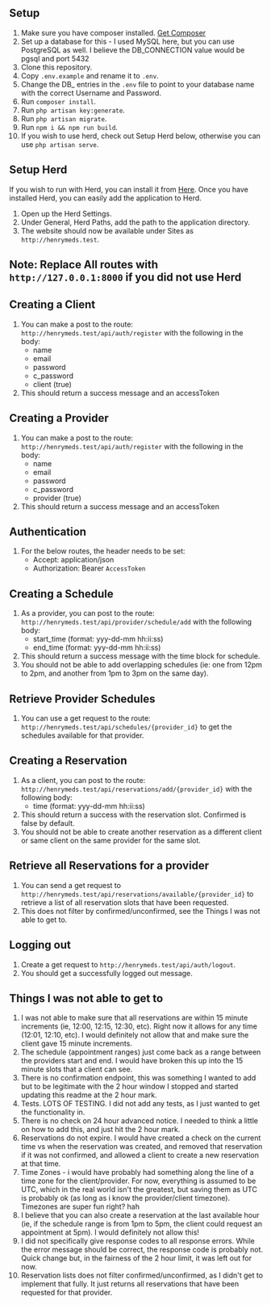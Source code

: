 ## Setup

1. Make sure you have composer installed. [Get Composer](https://getcomposer.org/doc/00-intro.md#installation-linux-unix-macos)
2. Set up a database for this - I used MySQL here, but you can use PostgreSQL as well. I believe the DB_CONNECTION value would be pgsql and port 5432
3. Clone this repository.
4. Copy `.env.example` and rename it to `.env`.
5. Change the DB\_ entries in the `.env` file to point to your database name with the correct Username and Password.
6. Run `composer install`.
7. Run `php artisan key:generate`.
8. Run `php artisan migrate`.
9. Run `npm i && npm run build`.
10. If you wish to use herd, check out Setup Herd below, otherwise you can use `php artisan serve`.

## Setup Herd

If you wish to run with Herd, you can install it from [Here](https://herd.laravel.com/). Once you have installed Herd, you can easily add the application to Herd.

1. Open up the Herd Settings.
2. Under General, Herd Paths, add the path to the application directory.
3. The website should now be available under Sites as `http://henrymeds.test`.

## Note: Replace All routes with `http://127.0.0.1:8000` if you did not use Herd

## Creating a Client

1. You can make a post to the route: `http://henrymeds.test/api/auth/register` with the following in the body:
    - name
    - email
    - password
    - c_password
    - client (true)
2. This should return a success message and an accessToken

## Creating a Provider

1. You can make a post to the route: `http://henrymeds.test/api/auth/register` with the following in the body:
    - name
    - email
    - password
    - c_password
    - provider (true)
2. This should return a success message and an accessToken

## Authentication

1. For the below routes, the header needs to be set:
    - Accept: application/json
    - Authorization: Bearer `AccessToken`

## Creating a Schedule

1. As a provider, you can post to the route: `http://henrymeds.test/api/provider/schedule/add` with the following body:
    - start_time (format: yyy-dd-mm hh:ii:ss)
    - end_time (format: yyy-dd-mm hh:ii:ss)
2. This should return a success message with the time block for schedule.
3. You should not be able to add overlapping schedules (ie: one from 12pm to 2pm, and another from 1pm to 3pm on the same day).

## Retrieve Provider Schedules

1. You can use a get request to the route: `http://henrymeds.test/api/schedules/{provider_id}` to get the schedules available for that provider.

## Creating a Reservation

1. As a client, you can post to the route: `http://henrymeds.test/api/reservations/add/{provider_id}` with the following body:
    - time (format: yyy-dd-mm hh:ii:ss)
2. This should return a success with the reservation slot. Confirmed is false by default.
3. You should not be able to create another reservation as a different client or same client on the same provider for the same slot.

## Retrieve all Reservations for a provider

1. You can send a get request to `http://henrymeds.test/api/reservations/available/{provider_id}` to retrieve a list of all reservation slots that have been requested.
2. This does not filter by confirmed/unconfirmed, see the Things I was not able to get to.

## Logging out

1. Create a get request to `http://henrymeds.test/api/auth/logout`.
2. You should get a successfully logged out message.

## Things I was not able to get to

1. I was not able to make sure that all reservations are within 15 minute increments (ie, 12:00, 12:15, 12:30, etc). Right now it allows for any time (12:01, 12:10, etc). I would definitely not allow that and make sure the client gave 15 minute increments.
2. The schedule (appointment ranges) just come back as a range between the providers start and end. I would have broken this up into the 15 minute slots that a client can see.
3. There is no confirmation endpoint, this was something I wanted to add but to be legitimate with the 2 hour window I stopped and started updating this readme at the 2 hour mark.
4. Tests. LOTS OF TESTING. I did not add any tests, as I just wanted to get the functionality in.
5. There is no check on 24 hour advanced notice. I needed to think a little on how to add this, and just hit the 2 hour mark.
6. Reservations do not expire. I would have created a check on the current time vs when the reservation was created, and removed that reservation if it was not confirmed, and allowed a client to create a new reservation at that time.
7. Time Zones - i would have probably had something along the line of a time zone for the client/provider. For now, everything is assumed to be UTC, which in the real world isn't the greatest, but saving them as UTC is probably ok (as long as i know the provider/client timezone). Timezones are super fun right? hah
8. I believe that you can also create a reservation at the last available hour (ie, if the schedule range is from 1pm to 5pm, the client could request an appointment at 5pm). I would definitely not allow this!
9. I did not specifically give response codes to all response errors. While the error message should be correct, the response code is probably not. Quick change but, in the fairness of the 2 hour limit, it was left out for now.
10. Reservation lists does not filter confirmed/unconfirmed, as I didn't get to implement that fully. It just returns all reservations that have been requested for that provider.
